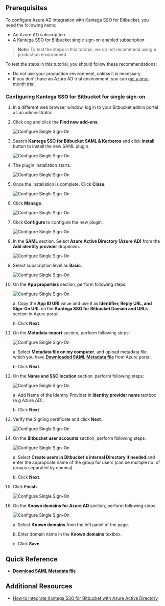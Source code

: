 ## Prerequisites

To configure Azure AD integration with Kantega SSO for Bitbucket, you need the following items:

- An Azure AD subscription
- A Kantega SSO for Bitbucket single sign-on enabled subscription

> **Note:**
> To test the steps in this tutorial, we do not recommend using a production environment.

To test the steps in this tutorial, you should follow these recommendations:

- Do not use your production environment, unless it is necessary.
- If you don't have an Azure AD trial environment, you can [get a one-month trial](https://azure.microsoft.com/pricing/free-trial/).

### Configuring Kantega SSO for Bitbucket for single sign-on

1. In a different web browser window, log in to your Bitbucket admin portal as an administrator.

2. Click cog and click the **Find new add-ons**.

	![Configure Single Sign-On](./media/addon1.png)

3. Search **Kantega SSO for Bitbucket SAML & Kerberos** and click **Install** button to install the new SAML plugin.

	![Configure Single Sign-On](./media/addon2.png)

4. The plugin installation starts.

	![Configure Single Sign-On](./media/addon31.png)

5. Once the installation is complete. Click **Close**.

	![Configure Single Sign-On](./media/addon33.png)

6.	Click **Manage**.

	![Configure Single Sign-On](./media/addon34.png)
    
7. Click **Configure** to configure the new plugin.	

	![Configure Single Sign-On](./media/addon35.png)

8. In the **SAML** section. Select **Azure Active Directory (Azure AD)** from the **Add identity provider** dropdown.

	![Configure Single Sign-On](./media/addon4.png)

9. Select subscription level as **Basic**.

	![Configure Single Sign-On](./media/addon5.png)

10. On the **App properties** section, perform following steps:

	![Configure Single Sign-On](./media/addon6.png)

	a. Copy the **App ID URI** value and use it as **Identifier, Reply URL, and Sign-On URL** on the **Kantega SSO for Bitbucket Domain and URLs** section in Azure portal.

	b. Click **Next**.

11. On the **Metadata import** section, perform following steps:

	![Configure Single Sign-On](./media/addon7.png)

	a. Select **Metadata file on my computer**, and upload metadata file, which you have **[Downloaded SAML Metadata file](%metadata:metadataDownloadUrl%)** from Azure portal.

	b. Click **Next**.

12. On the **Name and SSO location** section, perform following steps:

	![Configure Single Sign-On](./media/addon8.png)

	a. Add Name of the Identity Provider in **Identity provider name** textbox (e.g Azure AD).

	b. Click **Next**.

13. Verify the Signing certificate and click **Next**.	

	![Configure Single Sign-On](./media/addon9.png)

14. On the **Bitbucket user accounts** section, perform following steps:

	![Configure Single Sign-On](./media/addon10.png)

	a. Select **Create users in Bitbucket's internal Directory if needed** and enter the appropriate name of the group for users (can be multiple no. of groups separated by comma).

	b. Click **Next**.

15. Click **Finish**.

	![Configure Single Sign-On](./media/addon11.png)

16. On the **Known domains for Azure AD** section, perform following steps:	

	![Configure Single Sign-On](./media/addon12.png)

	a. Select **Known domains** from the left panel of the page.

	b. Enter domain name in the **Known domains** textbox.

	c. Click **Save**.	

## Quick Reference

* **[Download SAML Metadata file](%metadata:metadataDownloadUrl%)**

## Additional Resources

* [How to integrate Kantega SSO for Bitbucket with Azure Active Directory](https://docs.microsoft.com/azure/active-directory/active-directory-saas-kantegassoforbitbucket-tutorial)
